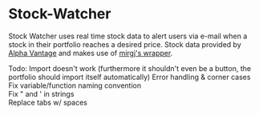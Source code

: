 # Stock-Watcher

Stock Watcher uses real time stock data to alert users via e-mail when a stock in their portfolio reaches a desired price. Stock data provided by [Alpha Vantage](www.alphavantage.co) and makes use of [mirgj's wrapper](https://github.com/mirgj/alphavantage-wrapper#readme).

Todo:
  Import doesn't work (furthermore it shouldn't even be a button, the portfolio should import itself automatically)
  Error handling & corner cases  
  Fix variable/function naming convention  
  Fix " and ' in strings  
  Replace tabs w/ spaces  
